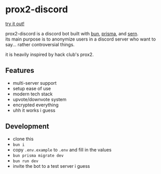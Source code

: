 # prox2-discord

[try it out!](https://discord.com/oauth2/authorize?client_id=1418290558052601968&permissions=120259086336&integration_type=0&scope=bot)

prox2-discord is a discord bot built with [bun](https://bun.sh/), [prisma](https://www.prisma.io/), and [sern](https://sern.dev/).  
its main purpose is to anonymize users in a discord server who want to say... rather controversial things.

it is heavily inspired by hack club's prox2.

## Features
- multi-server support
- setup ease of use
- modern tech stack
- upvote/downvote system
- encrypted everything
- uhh it works i guess

## Development

- clone this
- `bun i`
- copy `.env.example` to `.env` and fill in the values
- `bun prisma migrate dev`
- `bun run dev`
- invite the bot to a test server i guess